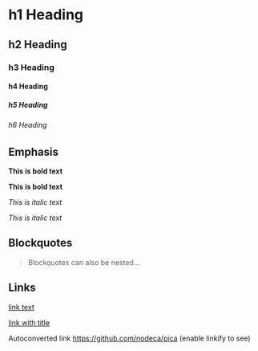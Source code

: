 # h1 Heading 
## h2 Heading
### h3 Heading
#### h4 Heading
##### h5 Heading
###### h6 Heading





## Emphasis

**This is bold text**

__This is bold text__

*This is italic text*

_This is italic text_




## Blockquotes


> Blockquotes can also be nested...






## Links

[link text](http://dev.nodeca.com)

[link with title](http://nodeca.github.io/pica/demo/ "title text!")

Autoconverted link https://github.com/nodeca/pica (enable linkify to see)

